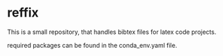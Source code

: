 # reffix

This is a small repository, that handles bibtex files for latex code projects.

required packages can be found in the conda_env.yaml file.
